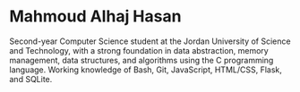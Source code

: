 # Mahmoud Alhaj Hasan

Second-year Computer Science student at the Jordan University of Science and Technology, with a strong foundation in data abstraction, memory management, data structures, and algorithms using the C programming language. Working knowledge of Bash, Git, JavaScript, HTML/CSS, Flask, and SQLite.